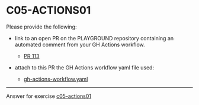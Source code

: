 # C05-ACTIONS01

Please provide the following:

- link to an open PR on the PLAYGROUND repository containing an automated comment from your GH Actions workflow.
  - [PR 113](https://github.com/devopsacademyau/playground/pull/113)

- attach to this PR the GH Actions workflow yaml file used:
  - [gh-actions-workflow.yaml](gh-actions-workflow.yaml)

***
Answer for exercise [c05-actions01](https://github.com/devopsacademyau/academy/blob/f118599695e0db44aee0616e9612bb850606fb39/classes/05class/exercises/c05-actions01/README.md)
